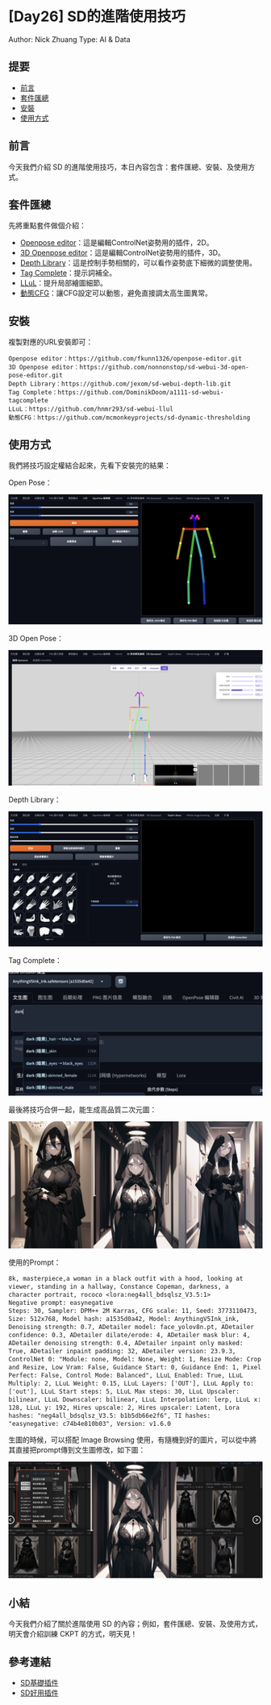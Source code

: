 # [Day26] SD的進階使用技巧

Author: Nick Zhuang
Type: AI & Data

## 提要

- [前言](#前言)
- [套件匯總](#套件匯總)
- [安裝](#安裝)
- [使用方式](#使用方式)

## 前言

今天我們介紹 SD 的進階使用技巧，本日內容包含：套件匯總、安裝、及使用方式。

## 套件匯總

先將重點套件做個介紹：

- [Openpose editor](https://github.com/fkunn1326/openpose-editor.git)：這是編輯ControlNet姿勢用的插件，2D。
- [3D Openpose editor](https://github.com/nonnonstop/sd-webui-3d-open-pose-editor.git)：這是編輯ControlNet姿勢用的插件，3D。
- [Depth Library](https://github.com/jexom/sd-webui-depth-lib.git)：這是控制手勢相關的，可以看作姿勢底下細微的調整使用。
- [Tag Complete](https://github.com/DominikDoom/a1111-sd-webui-tagcomplete)：提示詞補全。
- [LLuL](https://github.com/hnmr293/sd-webui-llul)：提升局部繪圖細節。
- [動態CFG](https://github.com/mcmonkeyprojects/sd-dynamic-thresholding)：讓CFG設定可以動態，避免直接調太高生圖異常。

## 安裝

複製對應的URL安裝即可：

```
Openpose editor：https://github.com/fkunn1326/openpose-editor.git
3D Openpose editor：https://github.com/nonnonstop/sd-webui-3d-open-pose-editor.git
Depth Library：https://github.com/jexom/sd-webui-depth-lib.git
Tag Complete：https://github.com/DominikDoom/a1111-sd-webui-tagcomplete
LLuL：https://github.com/hnmr293/sd-webui-llul
動態CFG：https://github.com/mcmonkeyprojects/sd-dynamic-thresholding
```

## 使用方式

我們將技巧設定權結合起來，先看下安裝完的結果：

Open Pose：

![1697022979073](image/README/1697022979073.png)

3D Open Pose：

![1697023005536](image/README/1697023005536.png)

Depth Library：

![1697023030188](image/README/1697023030188.png)

Tag Complete：

![1697023066889](image/README/1697023066889.png)

最後將技巧合併一起，能生成高品質二次元圖：

![1697023304569](image/README/1697023304569.png)

使用的Prompt：

```
8k, masterpiece,a woman in a black outfit with a hood, looking at viewer, standing in a hallway, Constance Copeman, darkness, a character portrait, rococo <lora:neg4all_bdsqlsz_V3.5:1>
Negative prompt: easynegative
Steps: 30, Sampler: DPM++ 2M Karras, CFG scale: 11, Seed: 3773110473, Size: 512x768, Model hash: a1535d0a42, Model: AnythingV5Ink_ink, Denoising strength: 0.7, ADetailer model: face_yolov8n.pt, ADetailer confidence: 0.3, ADetailer dilate/erode: 4, ADetailer mask blur: 4, ADetailer denoising strength: 0.4, ADetailer inpaint only masked: True, ADetailer inpaint padding: 32, ADetailer version: 23.9.3, ControlNet 0: "Module: none, Model: None, Weight: 1, Resize Mode: Crop and Resize, Low Vram: False, Guidance Start: 0, Guidance End: 1, Pixel Perfect: False, Control Mode: Balanced", LLuL Enabled: True, LLuL Multiply: 2, LLuL Weight: 0.15, LLuL Layers: ['OUT'], LLuL Apply to: ['out'], LLuL Start steps: 5, LLuL Max steps: 30, LLuL Upscaler: bilinear, LLuL Downscaler: bilinear, LLuL Interpolation: lerp, LLuL x: 128, LLuL y: 192, Hires upscale: 2, Hires upscaler: Latent, Lora hashes: "neg4all_bdsqlsz_V3.5: b1b5db66e2f6", TI hashes: "easynegative: c74b4e810b03", Version: v1.6.0
```

生圖的時候，可以搭配 Image Browsing 使用，有隨機到好的圖片，可以從中將其直接把prompt傳到文生圖修改，如下圖：

![1697023547453](image/README/1697023547453.png)

## 小結

今天我們介紹了關於進階使用 SD 的內容；例如，套件匯總、安裝、及使用方式，明天會介紹訓練 CKPT 的方式，明天見！

## 參考連結

- [SD基礎插件](https://www.uisdc.com/stable-diffusion-webui-2)
- [SD好用插件](https://www.dun.tax/2023/04/stable-diffusion.html)
